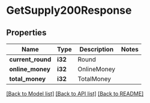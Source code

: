# GetSupply200Response

## Properties

Name | Type | Description | Notes
------------ | ------------- | ------------- | -------------
**current_round** | **i32** | Round | 
**online_money** | **i32** | OnlineMoney | 
**total_money** | **i32** | TotalMoney | 

[[Back to Model list]](../README.md#documentation-for-models) [[Back to API list]](../README.md#documentation-for-api-endpoints) [[Back to README]](../README.md)


